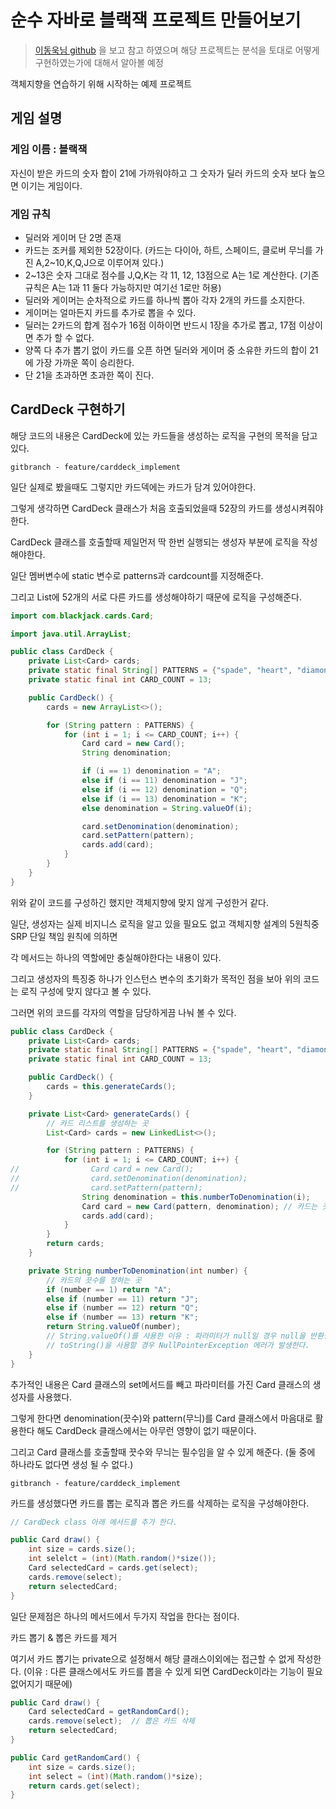 # 순수 자바로 블랙잭 프로젝트 만들어보기

> [이동욱님 github](https://github.com/jojoldu/oop-java) 을 보고 참고 하였으며 해당 프로젝트는 분석을 토대로 어떻게 구현하였는가에 대해서 알아볼 예정

객체지향을 연습하기 위해 시작하는 예제 프로젝트

## 게임 설명

### 게임 이름 : 블랙잭

자신이 받은 카드의 숫자 합이 21에 가까워야하고 그 숫자가 딜러 카드의 숫자 보다 높으면 이기는 게임이다.

### 게임 규칙

- 딜러와 게이머 단 2명 존재
- 카드는 조커를 제외한 52장이다. (카드는 다이아, 하트, 스페이드, 클로버 무늬를 가진 A,2~10,K,Q,J으로 이루어져 있다.)
- 2~13은 숫자 그대로 점수를 J,Q,K는 각 11, 12, 13점으로 A는 1로 계산한다. (기존 규칙은 A는 1과 11 둘다 가능하지만 여기선 1로만 허용)
- 딜러와 게이머는 순차적으로 카드를 하나씩 뽑아 각자 2개의 카드를 소지한다.
- 게이머는 얼마든지 카드를 추가로 뽑을 수 있다.
- 딜러는 2카드의 합계 점수가 16점 이하이면 반드시 1장을 추가로 뽑고, 17점 이상이면 추가 할 수 없다.
- 양쪽 다 추가 뽑기 없이 카드를 오픈 하면 딜러와 게이머 중 소유한 카드의 합이 21에 가장 가까운 쪽이 승리한다.
- 단 21을 초과하면 초과한 쪽이 진다.

## CardDeck 구현하기

해당 코드의 내용은 CardDeck에 있는 카드들을 생성하는 로직을 구현의 목적을 담고 있다.

`gitbranch - feature/carddeck_implement`

일단 실제로 봤을때도 그렇지만 카드덱에는 카드가 담겨 있어야한다.

그렇게 생각하면 CardDeck 클래스가 처음 호출되었을때 52장의 카드를 생성시켜줘야한다.

CardDeck 클래스를 호출할때 제일먼저 딱 한번 실행되는 생성자 부분에 로직을 작성해야한다.

일단 멤버변수에 static 변수로 patterns과 cardcount를 지정해준다.

그리고 List에 52개의 서로 다른 카드를 생성해야하기 때문에 로직을 구성해준다.

```java
import com.blackjack.cards.Card;

import java.util.ArrayList;

public class CardDeck {
    private List<Card> cards;
    private static final String[] PATTERNS = {"spade", "heart", "diamond", "club"};
    private static final int CARD_COUNT = 13;

    public CardDeck() {
        cards = new ArrayList<>();

        for (String pattern : PATTERNS) {
            for (int i = 1; i <= CARD_COUNT; i++) {
                Card card = new Card();
                String denomination;

                if (i == 1) denomination = "A";
                else if (i == 11) denomination = "J";
                else if (i == 12) denomination = "Q";
                else if (i == 13) denomination = "K";
                else denomination = String.valueOf(i);

                card.setDenomination(denomination);
                card.setPattern(pattern);
                cards.add(card);
            }
        }
    }
}
```

위와 같이 코드를 구성하긴 했지만 객체지향에 맞지 않게 구성한거 같다.

일단, 생성자는 실제 비지니스 로직을 알고 있을 필요도 없고 객체지향 설계의 5원칙중 SRP 단일 책임 원칙에 의하면

각 메서드는 하나의 역할에만 충실해야한다는 내용이 있다.

그리고 생성자의 특징중 하나가 인스턴스 변수의 초기화가 목적인 점을 보아 위의 코드는 로직 구성에 맞지 않다고 볼 수 있다.

그러면 위의 코드를 각자의 역할을 담당하게끔 나눠 볼 수 있다.

```java
public class CardDeck {
    private List<Card> cards;
    private static final String[] PATTERNS = {"spade", "heart", "diamond", "club"};
    private static final int CARD_COUNT = 13;

    public CardDeck() {
        cards = this.generateCards();
    }

    private List<Card> generateCards() {
        // 카드 리스트를 생성하는 곳
        List<Card> cards = new LinkedList<>();

        for (String pattern : PATTERNS) {
            for (int i = 1; i <= CARD_COUNT; i++) {
//                Card card = new Card();
//                card.setDenomination(denomination);
//                card.setPattern(pattern);
                String denomination = this.numberToDenomination(i);
                Card card = new Card(pattern, denomination); // 카드는 끗수와 무늬가 필수임을 강제할 수 있다.
                cards.add(card);
            }
        }
        return cards;
    }

    private String numberToDenomination(int number) {
        // 카드의 끗수를 정하는 곳
        if (number == 1) return "A";
        else if (number == 11) return "J";
        else if (number == 12) return "Q";
        else if (number == 13) return "K";
        return String.valueOf(number);  
        // String.valueOf()를 사용한 이유 : 파라미터가 null일 경우 null을 반환한다.
        // toString()을 사용할 경우 NullPointerException 에러가 발생한다.
    }
}
```

추가적인 내용은 Card 클래스의 set메서드를 빼고 파라미터를 가진 Card 클래스의 생성자를 사용했다.

그렇게 한다면 denomination(끗수)와 pattern(무늬)를 Card 클래스에서 마음대로 활용한다 해도 CardDeck 클래스에서는 아무런 영향이 없기 때문이다.

그리고 Card 클래스를 호출할때 끗수와 무늬는 필수임을 알 수 있게 해준다. (둘 중에 하나라도 없다면 생성 될 수 없다.)

`gitbranch - feature/carddeck_implement`

카드를 생성했다면 카드를 뽑는 로직과 뽑은 카드를 삭제하는 로직을 구성해야한다.

```java
// CardDeck class 아래 메서드를 추가 한다.

public Card draw() {
    int size = cards.size();
    int selelct = (int)(Math.random()*size());
    Card selectedCard = cards.get(select);
    cards.remove(select);
    return selectedCard;
}
```

일단 문제점은 하나의 메서드에서 두가지 작업을 한다는 점이다.

카드 뽑기 & 뽑은 카드를 제거

여기서 카드 뽑기는 private으로 설정해서 해당 클래스이외에는 접근할 수 없게 작성한다. (이유 : 다른 클래스에서도 카드를 뽑을 수 있게 되면 CardDeck이라는 기능이 필요 없어지기 때문에)

```java
public Card draw() {
    Card selectedCard = getRandomCard(); 
    cards.remove(select);  // 뽑은 카드 삭제
    return selectedCard;
}

public Card getRandomCard() {
    int size = cards.size();
    int select = (int)(Math.random()*size);
    return cards.get(select);
}
```